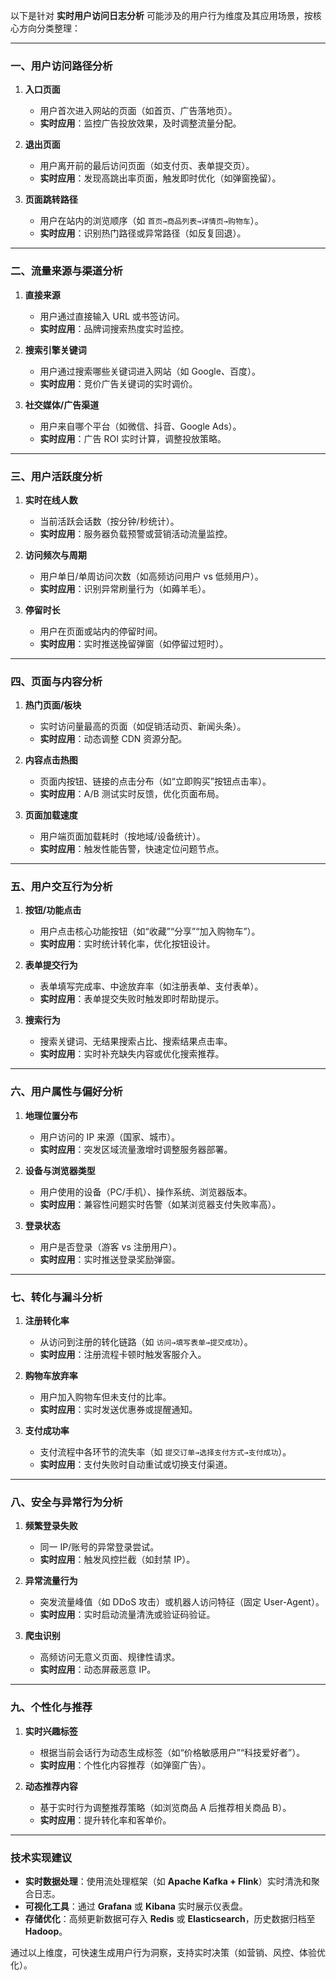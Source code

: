 以下是针对 **实时用户访问日志分析** 可能涉及的用户行为维度及其应用场景，按核心方向分类整理：

---

### **一、用户访问路径分析**
1. **入口页面**  
   - 用户首次进入网站的页面（如首页、广告落地页）。  
   - **实时应用**：监控广告投放效果，及时调整流量分配。

2. **退出页面**  
   - 用户离开前的最后访问页面（如支付页、表单提交页）。  
   - **实时应用**：发现高跳出率页面，触发即时优化（如弹窗挽留）。

3. **页面跳转路径**  
   - 用户在站内的浏览顺序（如 `首页→商品列表→详情页→购物车`）。  
   - **实时应用**：识别热门路径或异常路径（如反复回退）。

---

### **二、流量来源与渠道分析**
1. **直接来源**  
   - 用户通过直接输入 URL 或书签访问。  
   - **实时应用**：品牌词搜索热度实时监控。

2. **搜索引擎关键词**  
   - 用户通过搜索哪些关键词进入网站（如 Google、百度）。  
   - **实时应用**：竞价广告关键词的实时调价。

3. **社交媒体/广告渠道**  
   - 用户来自哪个平台（如微信、抖音、Google Ads）。  
   - **实时应用**：广告 ROI 实时计算，调整投放策略。

---

### **三、用户活跃度分析**
1. **实时在线人数**  
   - 当前活跃会话数（按分钟/秒统计）。  
   - **实时应用**：服务器负载预警或营销活动流量监控。

2. **访问频次与周期**  
   - 用户单日/单周访问次数（如高频访问用户 vs 低频用户）。  
   - **实时应用**：识别异常刷量行为（如薅羊毛）。

3. **停留时长**  
   - 用户在页面或站内的停留时间。  
   - **实时应用**：实时推送挽留弹窗（如停留过短时）。

---

### **四、页面与内容分析**
1. **热门页面/板块**  
   - 实时访问量最高的页面（如促销活动页、新闻头条）。  
   - **实时应用**：动态调整 CDN 资源分配。

2. **内容点击热图**  
   - 页面内按钮、链接的点击分布（如“立即购买”按钮点击率）。  
   - **实时应用**：A/B 测试实时反馈，优化页面布局。

3. **页面加载速度**  
   - 用户端页面加载耗时（按地域/设备统计）。  
   - **实时应用**：触发性能告警，快速定位问题节点。

---

### **五、用户交互行为分析**
1. **按钮/功能点击**  
   - 用户点击核心功能按钮（如“收藏”“分享”“加入购物车”）。  
   - **实时应用**：实时统计转化率，优化按钮设计。

2. **表单提交行为**  
   - 表单填写完成率、中途放弃率（如注册表单、支付表单）。  
   - **实时应用**：表单提交失败时触发即时帮助提示。

3. **搜索行为**  
   - 搜索关键词、无结果搜索占比、搜索结果点击率。  
   - **实时应用**：实时补充缺失内容或优化搜索推荐。

---

### **六、用户属性与偏好分析**
1. **地理位置分布**  
   - 用户访问的 IP 来源（国家、城市）。  
   - **实时应用**：突发区域流量激增时调整服务器部署。

2. **设备与浏览器类型**  
   - 用户使用的设备（PC/手机）、操作系统、浏览器版本。  
   - **实时应用**：兼容性问题实时告警（如某浏览器支付失败率高）。

3. **登录状态**  
   - 用户是否登录（游客 vs 注册用户）。  
   - **实时应用**：实时推送登录奖励弹窗。

---

### **七、转化与漏斗分析**
1. **注册转化率**  
   - 从访问到注册的转化链路（如 `访问→填写表单→提交成功`）。  
   - **实时应用**：注册流程卡顿时触发客服介入。

2. **购物车放弃率**  
   - 用户加入购物车但未支付的比率。  
   - **实时应用**：实时发送优惠券或提醒通知。

3. **支付成功率**  
   - 支付流程中各环节的流失率（如 `提交订单→选择支付方式→支付成功`）。  
   - **实时应用**：支付失败时自动重试或切换支付渠道。

---

### **八、安全与异常行为分析**
1. **频繁登录失败**  
   - 同一 IP/账号的异常登录尝试。  
   - **实时应用**：触发风控拦截（如封禁 IP）。

2. **异常流量行为**  
   - 突发流量峰值（如 DDoS 攻击）或机器人访问特征（固定 User-Agent）。  
   - **实时应用**：实时启动流量清洗或验证码验证。

3. **爬虫识别**  
   - 高频访问无意义页面、规律性请求。  
   - **实时应用**：动态屏蔽恶意 IP。

---

### **九、个性化与推荐**
1. **实时兴趣标签**  
   - 根据当前会话行为动态生成标签（如“价格敏感用户”“科技爱好者”）。  
   - **实时应用**：个性化内容推荐（如弹窗广告）。

2. **动态推荐内容**  
   - 基于实时行为调整推荐策略（如浏览商品 A 后推荐相关商品 B）。  
   - **实时应用**：提升转化率和客单价。

---

### **技术实现建议**
- **实时数据处理**：使用流处理框架（如 **Apache Kafka + Flink**）实时清洗和聚合日志。  
- **可视化工具**：通过 **Grafana** 或 **Kibana** 实时展示仪表盘。  
- **存储优化**：高频更新数据可存入 **Redis** 或 **Elasticsearch**，历史数据归档至 **Hadoop**。  

通过以上维度，可快速生成用户行为洞察，支持实时决策（如营销、风控、体验优化）。